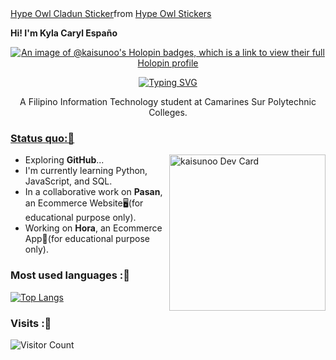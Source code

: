 <div class="tenor-gif-embed" data-postid="18530426" data-share-method="host" data-aspect-ratio="1" data-width="100%"><a href="https://tenor.com/view/hype-owl-cladun-owl-pixel-2d-gif-18530426">Hype Owl Cladun Sticker</a>from <a href="https://tenor.com/search/hype+owl-stickers">Hype Owl Stickers</a></div><script type="text/javascript" async src="https://tenor.com/embed.js"></script> 

<strong>Hi! I'm Kyla Caryl Españo</strong>

<div align="center">
  
[![An image of @kaisunoo's Holopin badges, which is a link to view their full Holopin profile](https://holopin.me/kaisunoo)](https://holopin.io/@kaisunoo)
  
[![Typing SVG](https://readme-typing-svg.herokuapp.com?font=courier+prime&size=30&duration=7000&pause=1000&center=true&color=00A800&width=435&lines=Filipino;Info+Tech+Student;Open+Source+Explorer;EXO-L)](https://git.io/typing-svg)

A Filipino Information Technology student at Camarines Sur Polytechnic Colleges.
</div>

<div class="tenor-gif-embed" data-postid="18530426" data-share-method="host" data-aspect-ratio="1" data-width="50%"><a href="https://tenor.com/view/hype-owl-cladun-owl-pixel-2d-gif-18530426">

### Status quo:💭

<div align="left">
<a href="https://app.daily.dev/Kaisunoo">
  <img width="250" align="right" src="https://github.com/kaisunoo/kaisunoo/blob/main/devcard.svg" alt="kaisunoo Dev Card"/>  
</a>
</div>

- Exploring <strong>GitHub</strong>...
- I'm currently learning Python, JavaScript, and SQL.
- In a collaborative work on <strong>Pasan</strong>, an Ecommerce Website🖥️(for educational purpose only).
- Working on <strong>Hora</strong>, an Ecommerce App📱(for educational purpose only).

### Most used languages :🚧
[![Top Langs](https://github-readme-stats.vercel.app/api/top-langs/?username=kaisunoo&langs_count=4&theme=dracula&color=B994E6&bg_color=2B2D3D&layout=compact)](https://github.com/anuraghazra/github-readme-stats)

### Visits :🚪
![Visitor Count](https://profile-counter.glitch.me/{er-roarr}/count.svg)

